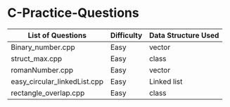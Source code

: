 # C-Practice-Questions

| List of Questions                                                    | Difficulty         | Data Structure Used          |
|----------------------------------------------------------------------|--------------------|------------------------------|
| Binary_number.cpp                                                    | Easy               | vector                       |
| struct_max.cpp                                                       | Easy               | class                        |
| romanNumber.cpp                                                      | Easy               | vector                       |
| easy_circular_linkedList.cpp                                         | Easy               | Linked list                  |
| rectangle_overlap.cpp                                                | Easy               | class                        |
